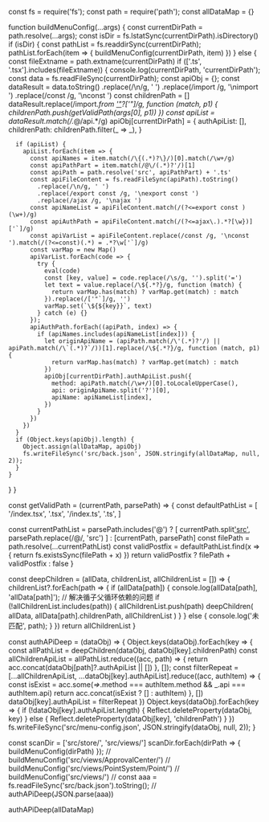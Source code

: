 const fs = require('fs');
const path = require('path');
const allDataMap = {}

function buildMenuConfig(...args) {
  const currentDirPath = path.resolve(...args);
  const isDir = fs.lstatSync(currentDirPath).isDirectory()
  if (isDir) {
    const pathList = fs.readdirSync(currentDirPath);
    pathList.forEach(item => {
      buildMenuConfig(currentDirPath, item)
    })
  } else {
    const fileExtname = path.extname(currentDirPath)
    if (['.ts', '.tsx'].includes(fileExtname)) {
      console.log(currentDirPath, 'currentDirPath');
    const data = fs.readFileSync(currentDirPath);
      const apiObj = {};
      const dataResult = data.toString()
        .replace(/\n/g, ' ')
        .replace(/import /g, '\nimport ')
        .replace(/const /g, '\nconst ')
      const childrenPath = []
      dataResult.replace(/import.*from ['"](\W.*)?['"]/g, function (match, p1) {
        childrenPath.push(getValidPath(args[0], p1))
      })
      const apiList = dataResult.match(/.*@\/api.*/g)
      apiObj[currentDirPath] = {
        authApiList: [],
        childrenPath: childrenPath.filter(_ => _),
      }

      if (apiList) {
        apiList.forEach(item => {
          const apiNames = item.match(/\{(.*)?\}/)[0].match(/\w+/g)
          const apiPathPart = item.match(/@\/(.*)?'/)[1]
          const apiPath = path.resolve('src', apiPathPart) + '.ts'
          const apiFileContent = fs.readFileSync(apiPath).toString()
            .replace(/\n/g, ' ')
            .replace(/export const /g, '\nexport const ')
            .replace(/ajax /g, '\najax ')
          const apiNameList = apiFileContent.match(/(?<=export const )(\w+)/g)
          const apiAuthPath = apiFileContent.match(/(?<=ajax\.).*?[\w})]['`]/g)
          const apiVarList = apiFileContent.replace(/const /g, '\nconst ').match(/(?<=const)(.*) = .*?\w['`]/g)
          const varMap = new Map()
          apiVarList.forEach(code => {
            try {
              eval(code)
              const [key, value] = code.replace(/\s/g, '').split('=')
              let text = value.replace(/\${.*?}/g, function (match) {
                return varMap.has(match) ? varMap.get(match) : match
              }).replace(/['"`]/g, '')
              varMap.set(`\${${key}}`, text)
            } catch (e) {}
          });
          apiAuthPath.forEach((apiPath, index) => {
            if (apiNames.includes(apiNameList[index])) {
              let originApiName = (apiPath.match(/\'(.*)?'/) || apiPath.match(/\`(.*)?`/))[1].replace(/\${.*?}/g, function (match, p1) {
                return varMap.has(match) ? varMap.get(match) : match
              })
              apiObj[currentDirPath].authApiList.push({
                method: apiPath.match(/\w+/)[0].toLocaleUpperCase(),
                api: originApiName.split('?')[0],
                apiName: apiNameList[index],
              })
            }
          })
        })
      }
      if (Object.keys(apiObj).length) {
        Object.assign(allDataMap, apiObj)
        fs.writeFileSync('src/back.json', JSON.stringify(allDataMap, null, 2));
      }
    }
  }
}

const getValidPath = (currentPath, parsePath) => {
  const defaultPathList = [
    '/index.tsx',
    '.tsx',
    '/index.ts',
    '.ts',
  ]

  const currentPathList = parsePath.includes('@') ? [
    currentPath.split['src'](0),
    parsePath.replace(/@/, 'src')
  ] : [currentPath, parsePath]
  const filePath = path.resolve(...currentPathList)
  const validPostfix = defaultPathList.find(x => {
    return fs.existsSync(filePath + x)
  })
  return validPostfix ? filePath + validPostfix : false
}

const deepChildren = (allData, childrenList, allChildrenList = []) => {
  childrenList?.forEach(path => {
    if (allData[path]) {
      console.log(allData[path], 'allData[path]');
      // 解决循子父循环依赖的问题
      if (!allChildrenList.includes(path)) {
        allChildrenList.push(path)
        deepChildren(
          allData,
          allData[path].childrenPath,
          allChildrenList
        )
      }
    } else {
      console.log('未匹配', path);
    }
  })
  return allChildrenList
}

const authAPiDeep = (dataObj) => {
  Object.keys(dataObj).forEach(key => {
    const allPathList = deepChildren(dataObj, dataObj[key].childrenPath)
    const allChildrenApiList = allPathList.reduce((acc, path) => {
      return acc.concat(dataObj[path]?.authApiList || [])
    }, []);
    const filterRepeat = [...allChildrenApiList, ...dataObj[key].authApiList].reduce((acc, authItem) => {
      const isExist = acc.some(_=>_.method === authItem.method && _.api === authItem.api)
      return acc.concat(isExist ? [] : authItem)
    }, [])
    dataObj[key].authApiList = filterRepeat
  })
  Object.keys(dataObj).forEach(key => {
    if (!dataObj[key].authApiList.length) {
      Reflect.deleteProperty(dataObj, key)
    } else {
      Reflect.deleteProperty(dataObj[key], 'childrenPath')
    }
  })
  fs.writeFileSync('src/menu-config.json', JSON.stringify(dataObj, null, 2));
}

const scanDir = ['src/store/', 'src/views/']
scanDir.forEach(dirPath => {
  buildMenuConfig(dirPath)
});
// buildMenuConfig('src/views/ApprovalCenter/')
// buildMenuConfig('src/views/PointSystem/Point/')
// buildMenuConfig('src/views/')
// const aaa = fs.readFileSync('src/back.json').toString();
// authAPiDeep(JSON.parse(aaa))

authAPiDeep(allDataMap)
